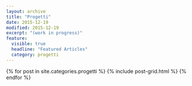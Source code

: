 ```yaml
---
layout: archive
title: "Progetti"
date: 2015-12-19
modified: 2015-12-19
excerpt: "(work in progress)"
feature:
  visible: true
  headline: "Featured Articles"
  category: progetti
---
```

<div class="tiles">
{% for post in site.categories.progetti %}
  {% include post-grid.html %}
{% endfor %}
</div><!-- /.tiles -->
